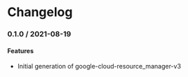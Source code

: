 # Changelog

### 0.1.0 / 2021-08-19

#### Features

* Initial generation of google-cloud-resource_manager-v3
